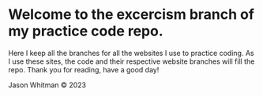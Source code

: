 # Welcome to the **excercism** branch of my practice code repo.

Here I keep all the branches for all the websites I use to practice coding. As I use these sites, the code and their respective website branches will fill the repo.
Thank you for reading, have a good day!

Jason Whitman © 2023
